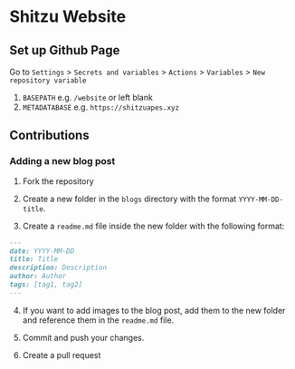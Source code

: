 # Shitzu Website

## Set up Github Page

Go to `Settings` > `Secrets and variables` > `Actions` > `Variables` > `New repository variable`

1. `BASEPATH` e.g. `/website` or left blank
2. `METADATABASE` e.g. `https://shitzuapes.xyz`

## Contributions

### Adding a new blog post

1. Fork the repository

2. Create a new folder in the `blogs` directory with the format `YYYY-MM-DD-title`.

3. Create a `readme.md` file inside the new folder with the following format:

```markdown
---
date: YYYY-MM-DD
title: Title
description: Description
author: Author
tags: [tag1, tag2]
---
```

4. If you want to add images to the blog post, add them to the new folder and reference them in the `readme.md` file.

5. Commit and push your changes.

6. Create a pull request
